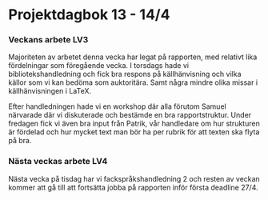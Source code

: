 # Projektdagbok 13 - 14/4

### Veckans arbete LV3
Majoriteten av arbetet denna vecka har legat på rapporten,
med relativt lika fördelningar som föregående vecka.
I torsdags hade vi bibliotekshandledning och fick bra
respons på källhänvisning och vilka källor som vi kan
bedöma som auktoritära. Samt några mindre olika missar
i källhänvisningen i LaTeX.

Efter handledningen hade vi en workshop där alla
förutom Samuel närvarade där vi diskuterade och 
bestämde en bra rapportstruktur. Under fredagen
fick vi även bra input från Patrik, vår handledare
om hur strukturen är fördelad och hur mycket text
man bör ha per rubrik för att texten ska flyta på bra.

### Nästa veckas arbete LV4
Nästa vecka på tisdag har vi fackspråkshandledning 2
och resten av veckan kommer att gå till att fortsätta
jobba på rapporten inför första deadline 27/4.